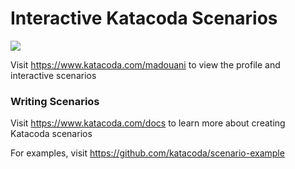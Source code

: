 # Interactive Katacoda Scenarios

[![](http://shields.katacoda.com/katacoda/madouani/count.svg)](https://www.katacoda.com/madouani "Get your profile on Katacoda.com")

Visit https://www.katacoda.com/madouani to view the profile and interactive scenarios

### Writing Scenarios
Visit https://www.katacoda.com/docs to learn more about creating Katacoda scenarios

For examples, visit https://github.com/katacoda/scenario-example
